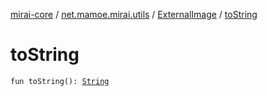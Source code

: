 [mirai-core](../../index.md) / [net.mamoe.mirai.utils](../index.md) / [ExternalImage](index.md) / [toString](./to-string.md)

# toString

`fun toString(): `[`String`](https://kotlinlang.org/api/latest/jvm/stdlib/kotlin/-string/index.html)